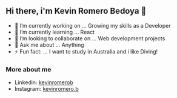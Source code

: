 ## Hi there, i'm Kevin Romero Bedoya 👋

- 🔭 I’m currently working on ... Growing my skills as a Developer
- 🌱 I’m currently learning ... React
- 👯 I’m looking to collaborate on ... Web development projects
- 💬 Ask me about ... Anything
- ⚡ Fun fact: ... I want to study in Australia and i like Diving!

### More about me
<ul>
  <li>Linkedin: <a href="/https://www.linkedin.com/in/kevinromerob/">kevinromerob</a></li>
  <li>Instagram: <a href="https://www.instagram.com/kevinromero.b/">kevinromero.b</a></li>
</ul>
   
<!--
**Kevin-RB/Kevin-RB** is a ✨ _special_ ✨ repository because its `README.md` (this file) appears on your GitHub profile.

Here are some ideas to get you started:
- 🤔 I’m looking for help with ... 
- 😄 Pronouns: ... he/him
- 📫 How to reach me: ... 
-->
